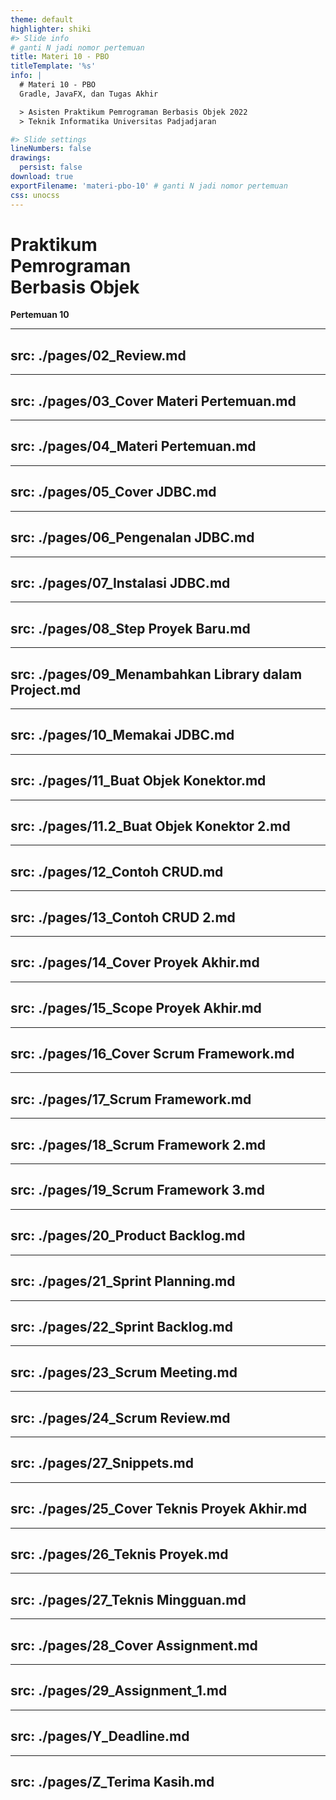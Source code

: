 ```yaml
---
theme: default
highlighter: shiki
#> Slide info
# ganti N jadi nomor pertemuan
title: Materi 10 - PBO
titleTemplate: '%s'
info: |
  # Materi 10 - PBO
  Gradle, JavaFX, dan Tugas Akhir

  > Asisten Praktikum Pemrograman Berbasis Objek 2022
  > Teknik Informatika Universitas Padjadjaran

#> Slide settings
lineNumbers: false
drawings:
  persist: false
download: true
exportFilename: 'materi-pbo-10' # ganti N jadi nomor pertemuan
css: unocss
---
```


# Praktikum<br>Pemrograman<br>Berbasis Objek

**Pertemuan 10**

---
src: ./pages/02_Review.md
---
---
src: ./pages/03_Cover Materi Pertemuan.md
---
---
src: ./pages/04_Materi Pertemuan.md
---
---
src: ./pages/05_Cover JDBC.md
---
---
src: ./pages/06_Pengenalan JDBC.md
---
---
src: ./pages/07_Instalasi JDBC.md
---
---
src: ./pages/08_Step Proyek Baru.md
---
---
src: ./pages/09_Menambahkan Library dalam Project.md
---
---
src: ./pages/10_Memakai JDBC.md
---
---
src: ./pages/11_Buat Objek Konektor.md
---
---
src: ./pages/11.2_Buat Objek Konektor 2.md
---
---
src: ./pages/12_Contoh CRUD.md
---
---
src: ./pages/13_Contoh CRUD 2.md
---
---
src: ./pages/14_Cover Proyek Akhir.md
---
---
src: ./pages/15_Scope Proyek Akhir.md
---
---
src: ./pages/16_Cover Scrum Framework.md
---
---
src: ./pages/17_Scrum Framework.md
---
---
src: ./pages/18_Scrum Framework 2.md
---
---
src: ./pages/19_Scrum Framework 3.md
---
---
src: ./pages/20_Product Backlog.md
---
---
src: ./pages/21_Sprint Planning.md
---
---
src: ./pages/22_Sprint Backlog.md
---
---
src: ./pages/23_Scrum Meeting.md
---
---
src: ./pages/24_Scrum Review.md
---
---
src: ./pages/27_Snippets.md
---
---
src: ./pages/25_Cover Teknis Proyek Akhir.md
---
---
src: ./pages/26_Teknis Proyek.md
---
---
src: ./pages/27_Teknis Mingguan.md
---
---
src: ./pages/28_Cover Assignment.md
---
---
src: ./pages/29_Assignment_1.md
---
---
src: ./pages/Y_Deadline.md
---
---
src: ./pages/Z_Terima Kasih.md
---
